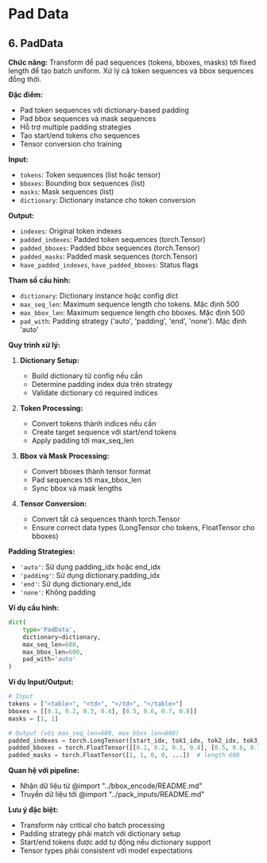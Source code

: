 # Pad Data

## 6. PadData

**Chức năng:** Transform để pad sequences (tokens, bboxes, masks) tới fixed length để tạo batch uniform. Xử lý cả token sequences và bbox sequences đồng thời.

**Đặc điểm:**
- Pad token sequences với dictionary-based padding
- Pad bbox sequences và mask sequences
- Hỗ trợ multiple padding strategies
- Tạo start/end tokens cho sequences
- Tensor conversion cho training

**Input:**
- `tokens`: Token sequences (list hoặc tensor)
- `bboxes`: Bounding box sequences (list)
- `masks`: Mask sequences (list)
- `dictionary`: Dictionary instance cho token conversion

**Output:**
- `indexes`: Original token indexes
- `padded_indexes`: Padded token sequences (torch.Tensor)
- `padded_bboxes`: Padded bbox sequences (torch.Tensor)
- `padded_masks`: Padded mask sequences (torch.Tensor)
- `have_padded_indexes`, `have_padded_bboxes`: Status flags

**Tham số cấu hình:**
- `dictionary`: Dictionary instance hoặc config dict
- `max_seq_len`: Maximum sequence length cho tokens. Mặc định 500
- `max_bbox_len`: Maximum sequence length cho bboxes. Mặc định 500
- `pad_with`: Padding strategy ('auto', 'padding', 'end', 'none'). Mặc định 'auto'

**Quy trình xử lý:**

1. **Dictionary Setup:**
   - Build dictionary từ config nếu cần
   - Determine padding index dựa trên strategy
   - Validate dictionary có required indices

2. **Token Processing:**
   - Convert tokens thành indices nếu cần
   - Create target sequence với start/end tokens
   - Apply padding tới max_seq_len

3. **Bbox và Mask Processing:**
   - Convert bboxes thành tensor format
   - Pad sequences tới max_bbox_len
   - Sync bbox và mask lengths

4. **Tensor Conversion:**
   - Convert tất cả sequences thành torch.Tensor
   - Ensure correct data types (LongTensor cho tokens, FloatTensor cho bboxes)

**Padding Strategies:**
- `'auto'`: Sử dụng padding_idx hoặc end_idx
- `'padding'`: Sử dụng dictionary.padding_idx
- `'end'`: Sử dụng dictionary.end_idx
- `'none'`: Không padding

**Ví dụ cấu hình:**
```python
dict(
    type='PadData',
    dictionary=dictionary,
    max_seq_len=600,
    max_bbox_len=600,
    pad_with='auto'
)
```

**Ví dụ Input/Output:**
```python
# Input
tokens = ["<table>", "<td>", "</td>", "</table>"]
bboxes = [[0.1, 0.2, 0.3, 0.4], [0.5, 0.6, 0.7, 0.8]]
masks = [1, 1]

# Output (với max_seq_len=600, max_bbox_len=600)
padded_indexes = torch.LongTensor([start_idx, tok1_idx, tok2_idx, tok3_idx, tok4_idx, end_idx, pad_idx, ...])  # length 600
padded_bboxes = torch.FloatTensor([[0.1, 0.2, 0.3, 0.4], [0.5, 0.6, 0.7, 0.8], [0, 0, 0, 0], ...])  # shape (600, 4)
padded_masks = torch.FloatTensor([1, 1, 0, 0, ...])  # length 600
```

**Quan hệ với pipeline:**
- Nhận dữ liệu từ @import "../bbox_encode/README.md"
- Truyền dữ liệu tới @import "../pack_inputs/README.md"

**Lưu ý đặc biệt:**
- Transform này critical cho batch processing
- Padding strategy phải match với dictionary setup
- Start/end tokens được add tự động nếu dictionary support
- Tensor types phải consistent với model expectations
